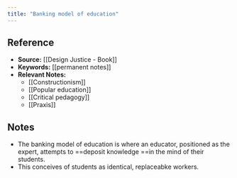 ```yaml
---
title: "Banking model of education"
---
```

## Reference
- **Source:** [[Design Justice - Book]]
- **Keywords:** [[permanent notes]]
- **Relevant Notes:** 
	- [[Constructionism]]
	- [[Popular education]]
	- [[Critical pedagogy]]
	- [[Praxis]]
## Notes
+ The banking model of education is where an educator, positioned as the expert, attempts to ==deposit knowledge ==in the mind of their students.
+ This conceives of students as identical, replaceabke workers.